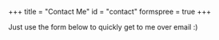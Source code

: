 +++
title = "Contact Me"
id = "contact"
formspree = true
+++

Just use the form below to quickly get to me over email :)
